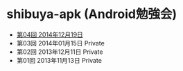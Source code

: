 shibuya-apk (Android勉強会)
===========
* [第04回 2014年12月19日](https://github.com/shibuya-apk/shibuya-apk/wiki/shibuya.apk-%2304)
* 第03回 2014年01月15日 Private
* 第02回 2013年12月11日 Private
* 第01回 2013年11月13日 Private

